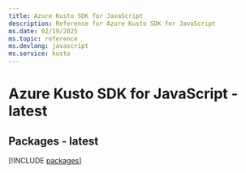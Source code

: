 ```yaml
---
title: Azure Kusto SDK for JavaScript
description: Reference for Azure Kusto SDK for JavaScript
ms.date: 02/19/2025
ms.topic: reference
ms.devlang: javascript
ms.service: kusto
---
```

# Azure Kusto SDK for JavaScript - latest
## Packages - latest
[!INCLUDE [packages](kusto-index.md)]